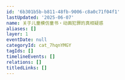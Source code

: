 ```yaml
---
id: '6b301b5b-b811-48fb-9006-c8a0c71f04f1'
lastUpdated: '2025-06-07'
name: 关于儿童模仿童书・动画犯罪的真相疑惑
aliases: []
layer: 1
eventDate: null
categoryId: cat_7hqnYMGY
tagIds: []
timelineEvents: []
relations: []
titledLinks: []
---
```


